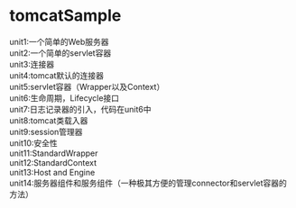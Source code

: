 # tomcatSample
unit1:一个简单的Web服务器  
unit2:一个简单的servlet容器  
unit3:连接器  
unit4:tomcat默认的连接器  
unit5:servlet容器（Wrapper以及Context）  
unit6:生命周期，Lifecycle接口  
unit7:日志记录器的引入，代码在unit6中  
unit8:tomcat类载入器  
unit9:session管理器  
unit10:安全性  
unit11:StandardWrapper  
unit12:StandardContext  
unit13:Host and Engine  
unit14:服务器组件和服务组件（一种极其方便的管理connector和servlet容器的方法）  